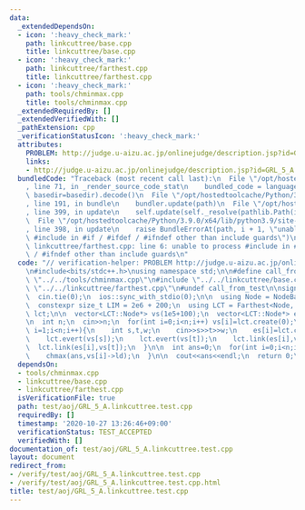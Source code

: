 ```yaml
---
data:
  _extendedDependsOn:
  - icon: ':heavy_check_mark:'
    path: linkcuttree/base.cpp
    title: linkcuttree/base.cpp
  - icon: ':heavy_check_mark:'
    path: linkcuttree/farthest.cpp
    title: linkcuttree/farthest.cpp
  - icon: ':heavy_check_mark:'
    path: tools/chminmax.cpp
    title: tools/chminmax.cpp
  _extendedRequiredBy: []
  _extendedVerifiedWith: []
  _pathExtension: cpp
  _verificationStatusIcon: ':heavy_check_mark:'
  attributes:
    PROBLEM: http://judge.u-aizu.ac.jp/onlinejudge/description.jsp?id=GRL_5_A
    links:
    - http://judge.u-aizu.ac.jp/onlinejudge/description.jsp?id=GRL_5_A
  bundledCode: "Traceback (most recent call last):\n  File \"/opt/hostedtoolcache/Python/3.9.0/x64/lib/python3.9/site-packages/onlinejudge_verify/documentation/build.py\"\
    , line 71, in _render_source_code_stat\n    bundled_code = language.bundle(stat.path,\
    \ basedir=basedir).decode()\n  File \"/opt/hostedtoolcache/Python/3.9.0/x64/lib/python3.9/site-packages/onlinejudge_verify/languages/cplusplus.py\"\
    , line 191, in bundle\n    bundler.update(path)\n  File \"/opt/hostedtoolcache/Python/3.9.0/x64/lib/python3.9/site-packages/onlinejudge_verify/languages/cplusplus_bundle.py\"\
    , line 399, in update\n    self.update(self._resolve(pathlib.Path(included), included_from=path))\n\
    \  File \"/opt/hostedtoolcache/Python/3.9.0/x64/lib/python3.9/site-packages/onlinejudge_verify/languages/cplusplus_bundle.py\"\
    , line 398, in update\n    raise BundleErrorAt(path, i + 1, \"unable to process\
    \ #include in #if / #ifdef / #ifndef other than include guards\")\nonlinejudge_verify.languages.cplusplus_bundle.BundleErrorAt:\
    \ linkcuttree/farthest.cpp: line 6: unable to process #include in #if / #ifdef\
    \ / #ifndef other than include guards\n"
  code: "// verification-helper: PROBLEM http://judge.u-aizu.ac.jp/onlinejudge/description.jsp?id=GRL_5_A\n\
    \n#include<bits/stdc++.h>\nusing namespace std;\n\n#define call_from_test\n#include\
    \ \"../../tools/chminmax.cpp\"\n#include \"../../linkcuttree/base.cpp\"\n#include\
    \ \"../../linkcuttree/farthest.cpp\"\n#undef call_from_test\n\nsigned main(){\n\
    \  cin.tie(0);\n  ios::sync_with_stdio(0);\n\n  using Node = NodeBase<int>;\n\
    \  constexpr size_t LIM = 2e6 + 200;\n  using LCT = Farthest<Node, LIM>;\n  LCT\
    \ lct;\n\n  vector<LCT::Node*> vs(1e5+100);\n  vector<LCT::Node*> es(1e5+100);\n\
    \n  int n;\n  cin>>n;\n  for(int i=0;i<n;i++) vs[i]=lct.create(0);\n\n  for(int\
    \ i=1;i<n;i++){\n    int s,t,w;\n    cin>>s>>t>>w;\n    es[i]=lct.create(w);\n\
    \    lct.evert(vs[s]);\n    lct.evert(vs[t]);\n    lct.link(es[i],vs[s]);\n  \
    \  lct.link(es[i],vs[t]);\n  }\n\n  int ans=0;\n  for(int i=0;i<n;i++){\n    lct.evert(vs[i]);\n\
    \    chmax(ans,vs[i]->ld);\n  }\n\n  cout<<ans<<endl;\n  return 0;\n}\n"
  dependsOn:
  - tools/chminmax.cpp
  - linkcuttree/base.cpp
  - linkcuttree/farthest.cpp
  isVerificationFile: true
  path: test/aoj/GRL_5_A.linkcuttree.test.cpp
  requiredBy: []
  timestamp: '2020-10-27 13:26:46+09:00'
  verificationStatus: TEST_ACCEPTED
  verifiedWith: []
documentation_of: test/aoj/GRL_5_A.linkcuttree.test.cpp
layout: document
redirect_from:
- /verify/test/aoj/GRL_5_A.linkcuttree.test.cpp
- /verify/test/aoj/GRL_5_A.linkcuttree.test.cpp.html
title: test/aoj/GRL_5_A.linkcuttree.test.cpp
---
```

